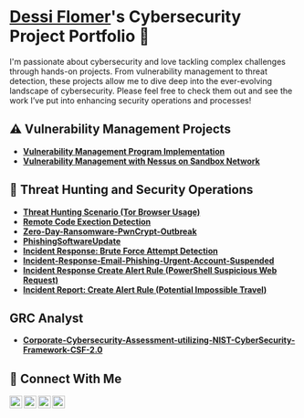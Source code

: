 # <a href="https://www.linkedin.com/in/dessi-flomer-55bb7622b">Dessi Flomer</a>'s Cybersecurity Project Portfolio 🔐

I'm passionate about cybersecurity and love tackling complex challenges through hands-on projects. From vulnerability management to threat detection, these projects allow me to dive deep into the ever-evolving landscape of cybersecurity. Please feel free to check them out and see the work I’ve put into enhancing security operations and processes!


## ⚠️ Vulnerability Management Projects

- **[Vulnerability Management Program Implementation](https://github.com/dessiflomer33/vulnerability-management-program)**
- **[Vulnerability Management with Nessus on Sandbox Network](https://github.com/dessiflomer33/Vulnerability-Management-with-Nessus-on-Sandbox-Network)**
  

## 🚨 Threat Hunting and Security Operations

- **[Threat Hunting Scenario (Tor Browser Usage)](https://github.com/dessiflomer33/THREAT-HUNTING-SCENARIO-TOR)**
- **[Remote Code Exection Detection](https://github.com/dessiflomer33/Remote-Code-Execution-Detection/blob/main/README.md)**
- **[Zero-Day-Ransomware-PwnCrypt-Outbreak](https://github.com/dessiflomer33/Zero-Day-Ransomware-PwnCrypt-Outbreak)**
- **[PhishingSoftwareUpdate](https://github.com/dessiflomer33/PhishingSoftwareUpdate)**
- **[Incident Response: Brute Force Attempt Detection](https://github.com/dessiflomer33/Incident-Response-Brute-Force-Attempt-Detection)**
- **[Incident-Response-Email-Phishing-Urgent-Account-Suspended](https://github.com/dessiflomer33/-Incident-Response-Email-Phishing-Urgent-Account-Suspended)**
- **[Incident Response Create Alert Rule (PowerShell Suspicious Web Request)](https://github.com/dessiflomer33/Incident-Response-Create-Alert-Rule-PowerShell-Suspicious-Web-Request)**
- **[Incident Report: Create Alert Rule (Potential Impossible Travel)](https://github.com/dessiflomer33/-Incident-Report-Create-Alert-Rule-Potential-Impossible-Travel-)**

## GRC Analyst
- **[Corporate-Cybersecurity-Assessment-utilizing-NIST-CyberSecurity-Framework-CSF-2.0](https://github.com/dessiflomer33/Corporate-Cybersecurity-Assessment-utilizing-NIST-CyberSecurity-Framework-CSF-2.0)**






## 🤳 Connect With Me

[<img align="left" alt="___________ | YouTube" width="22px" src="https://cdn.jsdelivr.net/npm/simple-icons@v3/icons/youtube.svg" />][youtube]
[<img align="left" alt="___________ | Twitter" width="22px" src="https://cdn.jsdelivr.net/npm/simple-icons@v3/icons/twitter.svg" />][twitter]
[<img align="left" alt="___________ | LinkedIn" width="22px" src="https://cdn.jsdelivr.net/npm/simple-icons@v3/icons/linkedin.svg" />][linkedin]
[<img align="left" alt="___________ | Instagram" width="22px" src="https://cdn.jsdelivr.net/npm/simple-icons@v3/icons/instagram.svg" />][instagram]

[twitter]: https://twitter.com/___________
[youtube]: https://www.youtube.com/c/___________
[instagram]: https://www.instagram.com/___________
[linkedin]: https://linkedin.com/in/___________

<!--
<img width="35" alt="image" src="https://github.com/user-attachments/assets/2f41c7cd-5ea8-4475-b451-a37161b6c3fb"> 
<img width="35" alt="image" src="https://github.com/user-attachments/assets/77649969-9910-4994-8b96-74a116cfb2a8">
-->
